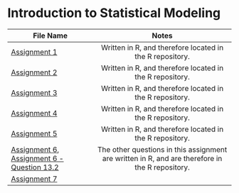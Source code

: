 # Introduction to Statistical Modeling

| File Name                                                                           | Notes        
| ----------------------------------------------------------------------------------- |:-----------------------------------:|
| [Assignment 1](https://github.com/donsmithsf/r/tree/main/class%20assignments/Introduction%20to%20Statistical%20Modeling/Assignment%201)| Written in R, and therefore located in the R repository.                  |
| [Assignment 2](https://github.com/donsmithsf/r/tree/main/class%20assignments/Introduction%20to%20Statistical%20Modeling/Assignment%202)| Written in R, and therefore located in the R repository.                  |
| [Assignment 3](https://github.com/donsmithsf/r/tree/main/class%20assignments/Introduction%20to%20Statistical%20Modeling/Assignment%203)| Written in R, and therefore located in the R repository.                  |
| [Assignment 4](https://github.com/donsmithsf/r/tree/main/class%20assignments/Introduction%20to%20Statistical%20Modeling/Assignment%204)| Written in R, and therefore located in the R repository.                  |
| [Assignment 5](https://github.com/donsmithsf/r/tree/main/class%20assignments/Introduction%20to%20Statistical%20Modeling/Assignment%205)| Written in R, and therefore located in the R repository.                  |
| [Assignment 6](https://github.com/donsmithsf/r/tree/main/class%20assignments/Introduction%20to%20Statistical%20Modeling/Assignment%206), [Assignment 6 - Question 13.2](https://github.com/donsmithsf/python/tree/main/class%20assignments/Introduction%20to%20Statistical%20Modeling/Assignment%206) | The other questions in this assignment are written in R, and are therefore in the R repository. | 
| [Assignment 7](https://github.com/donsmithsf/python/tree/main/class%20assignments/Introduction%20to%20Statistical%20Modeling/Assignment%207)|  |






